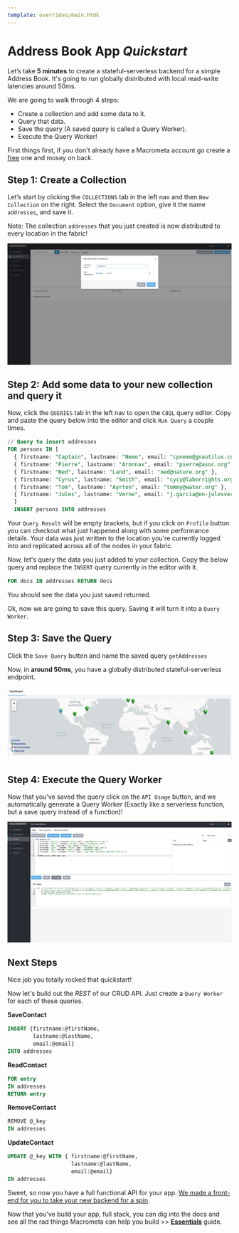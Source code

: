 ```yaml
---
template: overrides/main.html
---
```


# Address Book App _Quickstart_

Let’s take **5 minutes** to create a stateful-serverless backend for a simple Address Book. It's going to run globally distributed with local read-write latencies around 50ms.

We are going to walk through 4 steps:

- Create a collection and add some data to it.
- Query that data.
- Save the query (A saved query is called a Query Worker).
- Execute the Query Worker!

First things first, if you don't already have a Macrometa account go create a [free](https://auth.paas.macrometa.io/signup) one and mosey on back.

## Step 1: Create a Collection

Let’s start by clicking the `COLLECTIONS` tab in the left nav and then `New Collection` on the right. Select the `Document` option, give it the name `addresses`, and save it.

Note: The collection `addresses` that you just created is now distributed to every location in the fabric!

![create-collection](/assets/images/create-doc-view.png)
## Step 2: Add some data to your new collection and query it

Now, click the `QUERIES` tab in the left nav to open the `C8QL` query editor. Copy and paste the query below into the editor and click `Run Query` a couple times. 

```SQL
// Query to insert addresses
FOR persons IN [ 
  { firstname: "Captain", lastname: "Nemo", email: "cpnemo@gnautilus.com" },
  { firstname: "Pierre", lastname: "Aronnax", email: "pierre@asoc.org" },
  { firstname: "Ned", lastname: "Land", email: "ned@nature.org" },
  { firstname: "Cyrus", lastname: "Smith", email: "cycy@laborrights.org" },
  { firstname: "Tom", lastname: "Ayrton", email: "tommy@water.org" },
  { firstname: "Jules", lastname: "Verne", email: "j.garcia@en-julesverne.nantesmetropole.fr" } 
  ]
  INSERT persons INTO addresses
```

Your `Query Result` will be empty brackets, but if you click on `Profile` button you can checkout what just happened along with some performance details. Your data was just written to the location you're currently logged into and replicated across all of the nodes in your fabric.

Now, let's query the data you just added to your collection. Copy the below query and replace the `INSERT` query currently in the editor with it.

```SQL
FOR docs IN addresses RETURN docs 
```

You should see the data you just saved returned.

Ok, now we are going to save this query. Saving it will turn it into a `Query Worker`.

## Step 3: Save the Query

Click the `Save Query` button and name the saved query `getAddresses`

Now, in **around 50ms**, you have a globally distributed stateful-serverless endpoint.

![dashboard](/docs/assets/images/dashboard.png)

## Step 4: Execute the Query Worker

Now that you've saved the query click on the `API Usage` button, and we automatically generate a Query Worker (Exactly like a serverless function, but a save query instead of a function)!

![create-query-worker](/assets/images/query-worker.png)

## Next Steps

Nice job you totally rocked that quickstart! 

Now let's build out the _REST_ of our CRUD API. Just create a `Query Worker` for each of these queries.

**SaveContact**
```sql
INSERT {firstname:@firstName,
        lastname:@lastName,
        email:@email} 
INTO addresses
```

**ReadContact**
```sql
FOR entry 
IN addresses 
RETURN entry
```

**RemoveContact**
```sql
REMOVE @_key 
IN addresses
```

**UpdateContact**
```sql
UPDATE @_key WITH { firstname:@firstName, 
                    lastname:@lastName, 
                    email:@email} 
IN addresses
```

Sweet, so now you have a full functional API for your app. [We made a front-end for you to take your new backend for a spin](https://github.com/Macrometacorp/tutorial-addressbook-restql).

Now that you've build your app, full stack, you can dig into the docs and see all the rad things Macrometa can help you build >> **[Essentials](essentials.md)** guide.